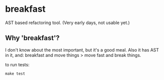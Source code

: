 # breakfast

AST based refactoring tool. (Very early days, not usable yet.)

## Why 'breakfast'?

I don't know about the most important, but it's a good meal. Also it has
AST in it, and: breakfast and move things > move fast and break things.

to run tests:

```
make test
```
